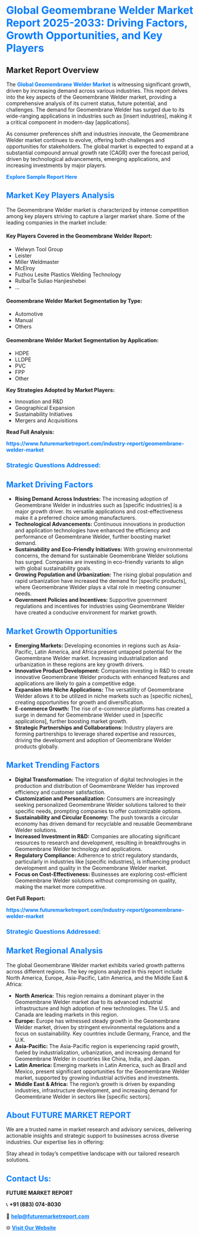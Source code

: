 <h1 style="color: #007BFF;">Global Geomembrane Welder Market Report 2025-2033: Driving Factors, Growth Opportunities, and Key Players</h1>

<section id="overview">
<h2>Market Report Overview</h2>
<p>The <a href="https://www.futuremarketreport.com/industry-report/geomembrane-welder-market" style="color: #007BFF; text-decoration: none;"><strong>Global Geomembrane Welder Market</strong></a> is witnessing significant growth, driven by increasing demand across various industries. This report delves into the key aspects of the Geomembrane Welder market, providing a comprehensive analysis of its current status, future potential, and challenges. The demand for Geomembrane Welder has surged due to its wide-ranging applications in industries such as [insert industries], making it a critical component in modern-day [applications].</p>
<p>As consumer preferences shift and industries innovate, the Geomembrane Welder market continues to evolve, offering both challenges and opportunities for stakeholders. The global market is expected to expand at a substantial compound annual growth rate (CAGR) over the forecast period, driven by technological advancements, emerging applications, and increasing investments by major players.</p>
</section>

<section id="overview">
<p><a href="https://www.futuremarketreport.com/request-sample/reportId=102238" style="color: #007BFF; text-decoration: none;"><strong>Explore Sample Report Here</strong></a></p>
</section>

<section id="key-players">
<h2 style="color: #007BFF;">Market Key Players Analysis</h2>
<p>The Geomembrane Welder market is characterized by intense competition among key players striving to capture a larger market share. Some of the leading companies in the market include:</p>
<h4>Key Players Covered in the Geomembrane Welder Report:</h4>
<ul><li>Welwyn Tool Group</li><li>Leister</li><li>Miller Weldmaster</li><li>McElroy</li><li>Fuzhou Lesite Plastics Welding Technology</li><li>RulbaiTe Suliao Hanjieshebei</li><li>...</li></ul>
<h4>Geomembrane Welder Market Segmentation by Type:</h4>
<ul><li>Automotive</li><li>Manual</li><li>Others</li></ul>

<h4>Geomembrane Welder Market Segmentation by Application:</h4>
<ul><li>HDPE</li><li>LLDPE</li><li>PVC</li><li>FPP</li><li>Other</li></ul>
<p><strong>Key Strategies Adopted by Market Players:</strong></p>
<ul>
<li>Innovation and R&D</li>
<li>Geographical Expansion</li>
<li>Sustainability Initiatives</li>
<li>Mergers and Acquisitions</li>
</ul>
</section>

<section>
<p><strong>Read Full Analysis: </strong></p><a href="https://www.futuremarketreport.com/industry-report/geomembrane-welder-market" style="color: #007BFF; text-decoration: none;"><strong>https://www.futuremarketreport.com/industry-report/geomembrane-welder-market</strong></a>
<h3 style="color: #007BFF;">Strategic Questions Addressed:</h3>
</section>

<section id="driving-factors">
<h2 style="color: #007BFF;">Market Driving Factors</h2>
<ul>
<li><strong>Rising Demand Across Industries:</strong> The increasing adoption of Geomembrane Welder in industries such as [specific industries] is a major growth driver. Its versatile applications and cost-effectiveness make it a preferred choice among manufacturers.</li>
<li><strong>Technological Advancements:</strong> Continuous innovations in production and application technologies have enhanced the efficiency and performance of Geomembrane Welder, further boosting market demand.</li>
<li><strong>Sustainability and Eco-Friendly Initiatives:</strong> With growing environmental concerns, the demand for sustainable Geomembrane Welder solutions has surged. Companies are investing in eco-friendly variants to align with global sustainability goals.</li>
<li><strong>Growing Population and Urbanization:</strong> The rising global population and rapid urbanization have increased the demand for [specific products], where Geomembrane Welder plays a vital role in meeting consumer needs.</li>
<li><strong>Government Policies and Incentives:</strong> Supportive government regulations and incentives for industries using Geomembrane Welder have created a conducive environment for market growth.</li>
</ul>
</section>

<section id="growth-opportunities">
<h2 style="color: #007BFF;">Market Growth Opportunities</h2>
<ul>
<li><strong>Emerging Markets:</strong> Developing economies in regions such as Asia-Pacific, Latin America, and Africa present untapped potential for the Geomembrane Welder market. Increasing industrialization and urbanization in these regions are key growth drivers.</li>
<li><strong>Innovative Product Development:</strong> Companies investing in R&D to create innovative Geomembrane Welder products with enhanced features and applications are likely to gain a competitive edge.</li>
<li><strong>Expansion into Niche Applications:</strong> The versatility of Geomembrane Welder allows it to be utilized in niche markets such as [specific niches], creating opportunities for growth and diversification.</li>
<li><strong>E-commerce Growth:</strong> The rise of e-commerce platforms has created a surge in demand for Geomembrane Welder used in [specific applications], further boosting market growth.</li>
<li><strong>Strategic Partnerships and Collaborations:</strong> Industry players are forming partnerships to leverage shared expertise and resources, driving the development and adoption of Geomembrane Welder products globally.</li>
</ul>
</section>

<section id="trending-factors">
<h2 style="color: #007BFF;">Market Trending Factors</h2>
<ul>
<li><strong>Digital Transformation:</strong> The integration of digital technologies in the production and distribution of Geomembrane Welder has improved efficiency and customer satisfaction.</li>
<li><strong>Customization and Personalization:</strong> Consumers are increasingly seeking personalized Geomembrane Welder solutions tailored to their specific needs, prompting companies to offer customizable options.</li>
<li><strong>Sustainability and Circular Economy:</strong> The push towards a circular economy has driven demand for recyclable and reusable Geomembrane Welder solutions.</li>
<li><strong>Increased Investment in R&D:</strong> Companies are allocating significant resources to research and development, resulting in breakthroughs in Geomembrane Welder technology and applications.</li>
<li><strong>Regulatory Compliance:</strong> Adherence to strict regulatory standards, particularly in industries like [specific industries], is influencing product development and quality in the Geomembrane Welder market.</li>
<li><strong>Focus on Cost-Effectiveness:</strong> Businesses are exploring cost-efficient Geomembrane Welder solutions without compromising on quality, making the market more competitive.</li>
</ul>
</section>

<section>
<p><strong>Get Full Report: </strong></p><a href="https://www.futuremarketreport.com/industry-report/geomembrane-welder-market" style="color: #007BFF; text-decoration: none;"><strong>https://www.futuremarketreport.com/industry-report/geomembrane-welder-market</strong></a>
<h3 style="color: #007BFF;">Strategic Questions Addressed:</h3>
</section>


<section id="regional-analysis">
<h2 style="color: #007BFF;">Market Regional Analysis</h2>
<p>The global Geomembrane Welder market exhibits varied growth patterns across different regions. The key regions analyzed in this report include North America, Europe, Asia-Pacific, Latin America, and the Middle East & Africa:</p>
<ul>
<li><strong>North America:</strong> This region remains a dominant player in the Geomembrane Welder market due to its advanced industrial infrastructure and high adoption of new technologies. The U.S. and Canada are leading markets in this region.</li>
<li><strong>Europe:</strong> Europe has witnessed steady growth in the Geomembrane Welder market, driven by stringent environmental regulations and a focus on sustainability. Key countries include Germany, France, and the U.K.</li>
<li><strong>Asia-Pacific:</strong> The Asia-Pacific region is experiencing rapid growth, fueled by industrialization, urbanization, and increasing demand for Geomembrane Welder in countries like China, India, and Japan.</li>
<li><strong>Latin America:</strong> Emerging markets in Latin America, such as Brazil and Mexico, present significant opportunities for the Geomembrane Welder market, supported by growing industrial activities and investments.</li>
<li><strong>Middle East & Africa:</strong> The region’s growth is driven by expanding industries, infrastructure development, and increasing demand for Geomembrane Welder in sectors like [specific sectors].</li>
</ul>
</section>

<footer>
<h2 style="color: #007BFF;">About FUTURE MARKET REPORT</h2>
<p>We are a trusted name in market research and advisory services, delivering actionable insights and strategic support to businesses across diverse industries. Our expertise lies in offering:</p>

<p>Stay ahead in today’s competitive landscape with our tailored research solutions.</p>

<h2 style="color: #007BFF;">Contact Us:</h2>
<p><strong>FUTURE MARKET REPORT</strong></p>
<p>📞 <strong>+91 (883) 074-8030</strong></p>
<p>📧 <strong><a href="mailto:help@futuremarketreport.com" style="color: #007BFF;">help@futuremarketreport.com</a></strong></p>
<p>🌐 <strong><a href="https://www.futuremarketreport.com/" style="color: #007BFF;">Visit Our Website</a></strong></p>
</footer>